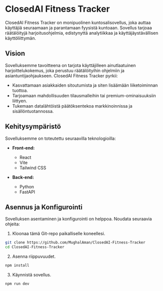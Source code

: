 # ClosedAI Fitness Tracker

ClosedAI Fitness Tracker on monipuolinen kuntosalisovellus, joka auttaa käyttäjiä seuraamaan ja parantamaan fyysistä kuntoaan. Sovellus tarjoaa räätälöityjä harjoitusohjelmia, edistynyttä analytiikkaa ja käyttäjäystävällisen käyttöliittymän.

## Vision

Sovelluksemme tavoitteena on tarjota käyttäjilleen ainutlaatuinen harjoittelukokemus, joka perustuu räätälöityihin ohjelmiin ja asiantuntijaohjaukseen. ClosedAI Fitness Tracker pyrkii:

- Kasvattamaan asiakkaiden sitoutumista ja siten lisäämään liiketoiminnan tuottoa.
- Tarjoamaan mahdollisuuden tilausmalleihin tai premium-ominaisuuksiin liittyen.
- Tukemaan datalähtöistä päätöksentekoa markkinoinnissa ja sisällöntuotannossa.

## Kehitysympäristö

Sovelluksemme on toteutettu seuraavilla teknologioilla:

- **Front-end:**
  - React
  - Vite
  - Tailwind CSS

- **Back-end:**
  - Python
  - FastAPI

## Asennus ja Konfigurointi

Sovelluksen asentaminen ja konfigurointi on helppoa. Noudata seuraavia ohjeita:

1. Kloonaa tämä Git-repo paikalliselle koneellesi.

```bash
git clone https://github.com/MughalAman/ClosedAI-Fitness-Tracker
cd ClosedAI-Fitness-Tracker
```

2. Asenna riippuvuudet.

```bash
npm install
```

3. Käynnistä sovellus.

```bash
npm run dev
```
